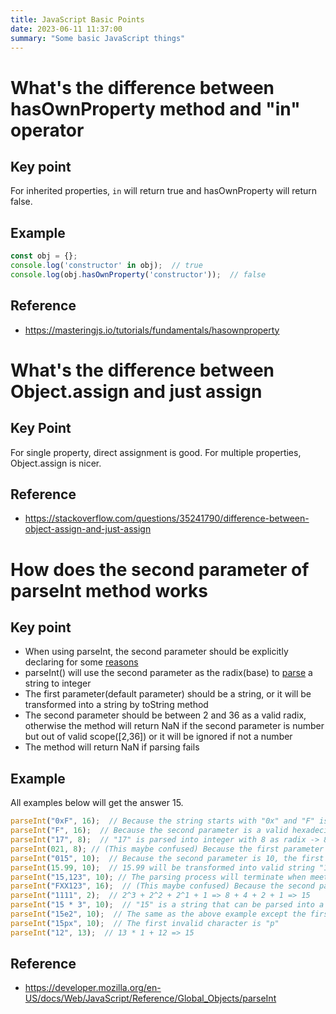 ```yaml
---
title: JavaScript Basic Points
date: 2023-06-11 11:37:00
summary: "Some basic JavaScript things"
---
```


# What's the difference between hasOwnProperty method and "in" operator

## Key point

For inherited properties, `in` will return true and hasOwnProperty will return false.

## Example

```js
const obj = {};
console.log('constructor' in obj);  // true
console.log(obj.hasOwnProperty('constructor'));  // false
```

## Reference

- https://masteringjs.io/tutorials/fundamentals/hasownproperty

# What's the difference between Object.assign and just assign

## Key Point

For single property, direct assignment is good.
For multiple properties, Object.assign is nicer.

## Reference

- https://stackoverflow.com/questions/35241790/difference-between-object-assign-and-just-assign

# How does the second parameter of parseInt method works

## Key point

- When using parseInt, the second parameter should be explicitly declaring for some [reasons](https://developer.mozilla.org/en-US/docs/Web/JavaScript/Reference/Global_Objects/parseInt#octal_interpretations_with_no_radix)
- parseInt() will use the second parameter as the radix(base) to [parse](https://developer.mozilla.org/en-US/docs/Web/JavaScript/Reference/Global_Objects/parseInt#description) a string to integer
- The first parameter(default parameter) should be a string, or it will be transformed into a string by toString method
- The second parameter should be between 2 and 36 as a valid radix, otherwise the method will return NaN if the second parameter is number but out of valid scope([2,36]) or it will be ignored if not a number
- The method will return NaN if parsing fails

## Example

All examples below will get the answer 15.

```js
parseInt("0xF", 16);  // Because the string starts with "0x" and "F" is valid hexadecimal number, so it will be parsed into integer with the radix 16
parseInt("F", 16);  // Because the second parameter is a valid hexadecimal number and the first parameter is a valid hexadecimal string, it works
parseInt("17", 8);  // "17" is parsed into integer with 8 as radix -> 8 + 7 = 15
parseInt(021, 8); // (This maybe confused) Because the first parameter is a number rather than a string, it will be transformed into a string first using toString method. (021).toString() -> 2 * 8 + 1 = 17 => "17", then it is the same to the last example
parseInt("015", 10);  // Because the second parameter is 10, the first character "0" will be ignored
parseInt(15.99, 10);  // 15.99 will be transformed into valid string "15.99", then the parsing process will terminate when meeting the first invalid string, the dicimal point(".")
parseInt("15,123", 10); // The parsing process will terminate when meeting the invalid character, the comma
parseInt("FXX123", 16);  // (This maybe confused) Because the second parameter is a valid radix(16), the parsing process will proceed correctly until meeting the first invalid character("X") then terminate
parseInt("1111", 2);  // 2^3 + 2^2 + 2^1 + 1 => 8 + 4 + 2 + 1 => 15
parseInt("15 * 3", 10);  // "15" is a string that can be parsed into a valid number and the spaces will be ignored during parsing process but terminates when meeting the invalid character "*"
parseInt("15e2", 10);  // The same as the above example except the first invalid character is "e"
parseInt("15px", 10);  // The first invalid character is "p"
parseInt("12", 13);  // 13 * 1 + 12 => 15
```

## Reference

- https://developer.mozilla.org/en-US/docs/Web/JavaScript/Reference/Global_Objects/parseInt